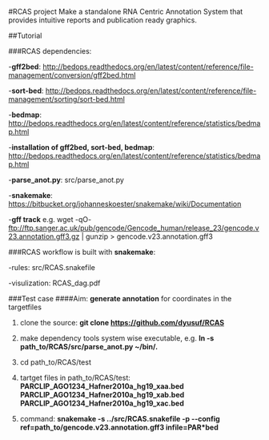 
#RCAS project
Make a standalone RNA Centric Annotation System that provides intuitive reports and publication ready graphics.

##Tutorial

###RCAS dependencies:

-**gff2bed**:
http://bedops.readthedocs.org/en/latest/content/reference/file-management/conversion/gff2bed.html

-**sort-bed**:
http://bedops.readthedocs.org/en/latest/content/reference/file-management/sorting/sort-bed.html

-**bedmap**:
http://bedops.readthedocs.org/en/latest/content/reference/statistics/bedmap.html

-**installation of gff2bed, sort-bed, bedmap**:
http://bedops.readthedocs.org/en/latest/content/reference/statistics/bedmap.html

-**parse_anot.py**: src/parse_anot.py

-**snakemake**: https://bitbucket.org/johanneskoester/snakemake/wiki/Documentation

-**gff track** e.g.  wget -qO- ftp://ftp.sanger.ac.uk/pub/gencode/Gencode_human/release_23/gencode.v23.annotation.gff3.gz     | gunzip > gencode.v23.annotation.gff3

###RCAS workflow is built with **snakemake**:

-rules: src/RCAS.snakefile

-visulization: RCAS_dag.pdf

###Test case
####Aim: **generate annotation** for coordinates in the targetfiles

1. clone the source: **git clone https://github.com/dyusuf/RCAS**

2. make dependency tools system wise executable, e.g. **ln -s path_to/RCAS/src/parse_anot.py ~/bin/.**

3. cd path_to/RCAS/test

4. tartget files in path_to/RCAS/test: **PARCLIP_AGO1234_Hafner2010a_hg19_xaa.bed  PARCLIP_AGO1234_Hafner2010a_hg19_xab.bed  PARCLIP_AGO1234_Hafner2010a_hg19_xac.bed** 

5. command: **snakemake -s ../src/RCAS.snakefile -p --config ref=path_to/gencode.v23.annotation.gff3 infile=PAR*bed**



